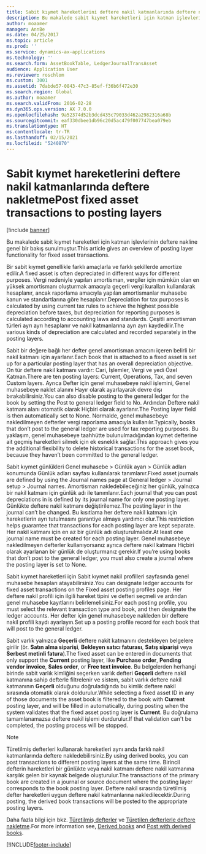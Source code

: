 ```yaml
---
title: Sabit kıymet hareketlerini deftere nakil katmanlarında deftere nakletme
description: Bu makalede sabit kıymet hareketleri için katman işlevlerinin deftere nakline genel bir bakış sunulmuştur.
author: moaamer
manager: AnnBe
ms.date: 04/25/2017
ms.topic: article
ms.prod: ''
ms.service: dynamics-ax-applications
ms.technology: ''
ms.search.form: AssetBookTable, LedgerJournalTransAsset
audience: Application User
ms.reviewer: roschlom
ms.custom: 3001
ms.assetid: 7dabde57-0843-47c3-85ef-f36b6f472e30
ms.search.region: Global
ms.author: moaamer
ms.search.validFrom: 2016-02-28
ms.dyn365.ops.version: AX 7.0.0
ms.openlocfilehash: 9a52374d52b3dcd435c79033d462a2982316a68b
ms.sourcegitcommit: eaf330dbee1db96c20d5ac479f007747bea079eb
ms.translationtype: HT
ms.contentlocale: tr-TR
ms.lasthandoff: 02/15/2021
ms.locfileid: "5240870"
---
```

# <a name="post-fixed-asset-transactions-to-posting-layers"></a><span data-ttu-id="29999-103">Sabit kıymet hareketlerini deftere nakil katmanlarında deftere nakletme</span><span class="sxs-lookup"><span data-stu-id="29999-103">Post fixed asset transactions to posting layers</span></span>

[!include [banner](../includes/banner.md)]

<span data-ttu-id="29999-104">Bu makalede sabit kıymet hareketleri için katman işlevlerinin deftere nakline genel bir bakış sunulmuştur.</span><span class="sxs-lookup"><span data-stu-id="29999-104">This article gives an overview of posting layer functionality for fixed asset transactions.</span></span>

<span data-ttu-id="29999-105">Bir sabit kıymet genellikle farklı amaçlarla ve farklı şekillerde amortize edilir.</span><span class="sxs-lookup"><span data-stu-id="29999-105">A fixed asset is often depreciated in different ways for different purposes.</span></span> <span data-ttu-id="29999-106">Vergi nedeniyle yapılan amortisman, vergiler için mümkün olan en yüksek amortismanı oluşturmak amacıyla geçerli vergi kuralları kullanılarak hesaplanır, ancak raporlama amacıyla yapılan amortismanlar muhasebe kanun ve standartlarına göre hesaplanır.</span><span class="sxs-lookup"><span data-stu-id="29999-106">Depreciation for tax purposes is calculated by using current tax rules to achieve the highest possible depreciation before taxes, but depreciation for reporting purposes is calculated according to accounting laws and standards.</span></span> <span data-ttu-id="29999-107">Çeşitli amortisman türleri ayrı ayrı hesaplanır ve nakil katmanlarına ayrı ayrı kaydedilir.</span><span class="sxs-lookup"><span data-stu-id="29999-107">The various kinds of depreciation are calculated and recorded separately in the posting layers.</span></span>

<span data-ttu-id="29999-108">Sabit bir değere bağlı her defter genel amortisman amacını içeren belirli bir nakil katmanı için ayarlanır.</span><span class="sxs-lookup"><span data-stu-id="29999-108">Each book that is attached to a fixed asset is set up for a particular posting layer that has an overall depreciation objective.</span></span> <span data-ttu-id="29999-109">On tür deftere nakil katmanı vardır: Cari, İşlemler, Vergi ve yedi Özel Katman.</span><span class="sxs-lookup"><span data-stu-id="29999-109">There are ten posting layers: Current, Operations, Tax, and seven Custom layers.</span></span> <span data-ttu-id="29999-110">Ayrıca Defter için genel muhasebeye nakil işlemini, Genel muhasebeye naklet alanını Hayır olarak ayarlayarak devre dışı bırakabilirsiniz.</span><span class="sxs-lookup"><span data-stu-id="29999-110">You can also disable posting to the general ledger for the book by setting the Post to general ledger field to No.</span></span> <span data-ttu-id="29999-111">Ardından Deftere nakil katmanı alanı otomatik olarak Hiçbiri olarak ayarlanır.</span><span class="sxs-lookup"><span data-stu-id="29999-111">The Posting layer field is then automatically set to None.</span></span> <span data-ttu-id="29999-112">Normalde, genel muhasebeye nakledilmeyen defterler vergi raporlama amacıyla kullanılır.</span><span class="sxs-lookup"><span data-stu-id="29999-112">Typically, books that don’t post to the general ledger are used for tax reporting purposes.</span></span> <span data-ttu-id="29999-113">Bu yaklaşım, genel muhasebeye taahhütte bulunulmadığından kıymet defterine ait geçmiş hareketleri silmek için ek esneklik sağlar.</span><span class="sxs-lookup"><span data-stu-id="29999-113">This approach gives you the additional flexibility to delete historical transactions for the asset book, because they haven’t been committed to the general ledger.</span></span>

<span data-ttu-id="29999-114">Sabit kıymet günlükleri Genel muhasebe > Günlük ayarı > Günlük adları konumunda Günlük adları sayfası kullanılarak tanımlanır.</span><span class="sxs-lookup"><span data-stu-id="29999-114">Fixed asset journals are defined by using the Journal names page at General ledger > Journal setup > Journal names.</span></span> <span data-ttu-id="29999-115">Amortisman nakledebileceğiniz her günlük, yalnızca bir nakil katmanı için günlük adı ile tanımlanır.</span><span class="sxs-lookup"><span data-stu-id="29999-115">Each journal that you can post depreciations in is defined by its journal name for only one posting layer.</span></span> <span data-ttu-id="29999-116">Günlükte deftere nakil katmanı değiştirilemez.</span><span class="sxs-lookup"><span data-stu-id="29999-116">The posting layer in the journal can’t be changed.</span></span> <span data-ttu-id="29999-117">Bu kısıtlama her deftere nakil katmanı için hareketlerin ayrı tutulmasını garantiye almaya yardımcı olur.</span><span class="sxs-lookup"><span data-stu-id="29999-117">This restriction helps guarantee that transactions for each posting layer are kept separate.</span></span> <span data-ttu-id="29999-118">Her nakil katmanı için en az bir günlük adı oluşturulmalıdır.</span><span class="sxs-lookup"><span data-stu-id="29999-118">At least one journal name must be created for each posting layer.</span></span> <span data-ttu-id="29999-119">Genel muhasebeye nakledilmeyen defterler kullanıyorsanız ayrıca deftere nakil katmanı Hiçbiri olarak ayarlanan bir günlük de oluşturmanız gerekir.</span><span class="sxs-lookup"><span data-stu-id="29999-119">If you’re using books that don’t post to the general ledger, you must also create a journal where the posting layer is set to None.</span></span>

<span data-ttu-id="29999-120">Sabit kıymet hareketleri için Sabit kıymet nakil profilleri sayfasında genel muhasebe hesapları atayabilirsiniz.</span><span class="sxs-lookup"><span data-stu-id="29999-120">You can designate ledger accounts for fixed asset transactions on the Fixed asset posting profiles page.</span></span> <span data-ttu-id="29999-121">Her deftere nakil profili için ilgili hareket tipini ve defteri seçmeli ve ardından genel muhasebe kayıtlarını belirlemelisiniz.</span><span class="sxs-lookup"><span data-stu-id="29999-121">For each posting profile, you must select the relevant transaction type and book, and then designate the ledger accounts.</span></span> <span data-ttu-id="29999-122">Her defter için genel muhasebeye nakleden bir deftere nakil profili kaydı ayarlayın.</span><span class="sxs-lookup"><span data-stu-id="29999-122">Set up a posting profile record for each book that will post to the general ledger.</span></span>

<span data-ttu-id="29999-123">Sabit varlık yalnızca **Geçerli** deftere nakit katmanını destekleyen belgelere girilir (ör. **Satın alma siparişi**, **Bekleyen satıcı faturası**, **Satış siparişi** veya **Serbest metinli fatura**).</span><span class="sxs-lookup"><span data-stu-id="29999-123">The fixed asset can be entered in documents that only support the **Current** posting layer, like **Purchase order**, **Pending vendor invoice**, **Sales order**, or **Free text invoice**.</span></span> <span data-ttu-id="29999-124">Bu belgelerden herhangi birinde sabit varlık kimliğini seçerken varlık defteri **Geçerli** deftere nakil katmanına sahip defterle filtrelenir ve sistem, sabit varlık deftere nakil katmanının **Geçerli** olduğunu doğruladığında bu kimlik deftere nakil sırasında otomatik olarak doldurulur.</span><span class="sxs-lookup"><span data-stu-id="29999-124">While selecting a fixed asset ID in any of those documents the asset book is filtered to the book with **Current** posting layer, and will be filled in automatically, during posting when the system validates that the fixed asset posting layer is **Current**.</span></span> <span data-ttu-id="29999-125">Bu doğrulama tamamlanamazsa deftere nakil işlemi durdurulur.</span><span class="sxs-lookup"><span data-stu-id="29999-125">If that validation can't be completed, the posting process will be stopped.</span></span> 

> [!NOTE] 
> <span data-ttu-id="29999-126">Türetilmiş defterleri kullanarak hareketleri aynı anda farklı nakil katmanlarında deftere nakledebilirsiniz.</span><span class="sxs-lookup"><span data-stu-id="29999-126">By using derived books, you can post transactions to different posting layers at the same time.</span></span> <span data-ttu-id="29999-127">Birincil defterin hareketleri bir günlükte veya nakil katmanı deftere nakil katmanına karşılık gelen bir kaynak belgede oluşturulur.</span><span class="sxs-lookup"><span data-stu-id="29999-127">The transactions of the primary book are created in a journal or source document where the posting layer corresponds to the book posting layer.</span></span> <span data-ttu-id="29999-128">Deftere nakil sırasında türetilmiş defter hareketleri uygun deftere nakil katmanlarına nakledilecektir.</span><span class="sxs-lookup"><span data-stu-id="29999-128">During posting, the derived book transactions will be posted to the appropriate posting layers.</span></span> 


<span data-ttu-id="29999-129">Daha fazla bilgi için bkz. [Türetilmiş defterler](derived-books.md) ve [Türetilen defterlerle deftere nakletme](post-derived-value-models.md).</span><span class="sxs-lookup"><span data-stu-id="29999-129">For more information see, [Derived books](derived-books.md) and [Post with derived books](post-derived-value-models.md).</span></span>





[!INCLUDE[footer-include](../../includes/footer-banner.md)]